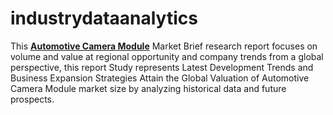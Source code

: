 # industrydataanalytics
<p>This <a href="https://www.industrydataanalytics.com/reports/global-automotive-camera-module-market?Mode=rohit"><strong>Automotive Camera Module</strong></a> Market Brief research report focuses on volume and value at regional opportunity and company trends from a global perspective, this report Study represents Latest Development Trends and Business Expansion Strategies Attain the Global Valuation of Automotive Camera Module market size by analyzing historical data and future prospects.</p>
